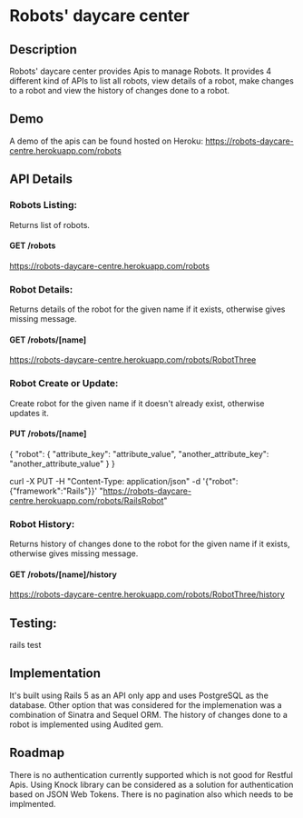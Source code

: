 # Robots' daycare center

## Description

Robots' daycare center provides Apis to manage Robots. It provides 4 different kind of APIs to list all robots, view details of a robot, make changes to a robot and view the history of changes done to a robot.
## Demo

A demo of the apis can be found hosted on Heroku: 
https://robots-daycare-centre.herokuapp.com/robots

## API Details

### Robots Listing:
Returns list of robots.
#### GET /robots
https://robots-daycare-centre.herokuapp.com/robots

### Robot Details:
Returns details of the robot for the given name if it exists, otherwise gives missing message.
#### GET /robots/[name]
https://robots-daycare-centre.herokuapp.com/robots/RobotThree

### Robot Create or Update:
Create robot for the given name if it doesn't already exist, otherwise updates it.
#### PUT /robots/[name]
{
  "robot": {
    "attribute_key": "attribute_value",
    "another_attribute_key": "another_attribute_value"
  }
}

curl -X PUT -H "Content-Type: application/json" -d '{"robot":{"framework":"Rails"}}' "https://robots-daycare-centre.herokuapp.com/robots/RailsRobot"


### Robot History:
Returns history of changes done to the robot for the given name if it exists, otherwise gives missing message.
#### GET /robots/[name]/history
https://robots-daycare-centre.herokuapp.com/robots/RobotThree/history

## Testing:
rails test

## Implementation
It's built using Rails 5 as an API only app and uses PostgreSQL as the database. Other option that was considered for the implemenation was a combination of Sinatra and Sequel ORM. The history of changes done to a robot is implemented using Audited gem.

## Roadmap
There is no authentication currently supported which is not good for Restful Apis. Using Knock library can be considered as a solution for authentication based on JSON Web Tokens. There is no pagination also which needs to be implmented.
